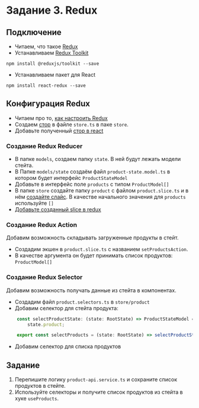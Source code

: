 # Задание 3. Redux
## Подключение
- Читаем, что такое [Redux](https://redux.js.org/introduction/getting-started)
- Устанавливаем [Redux Toolkit](https://redux-toolkit.js.org/introduction/getting-started)
```
npm install @reduxjs/toolkit --save
```
- Устанавливаем пакет для React
```
npm install react-redux --save
```
## Конфигурация Redux
- Читаем про то, [как настроить Redux](https://redux-toolkit.js.org/tutorials/quick-start)
- Создаем [стор](https://redux-toolkit.js.org/tutorials/quick-start#create-a-redux-store) в файле `store.ts` в паке `store`.
- Добавьте полученный [стор в react](https://redux-toolkit.js.org/tutorials/quick-start#provide-the-redux-store-to-react)

### Создание Redux Reducer
- В папке `models`, создаем папку `state`. В ней будут лежать модели стейта.
- В Папке `models/state` создаём файл `product-state.model.ts` в котором будет интерфейс `ProductStateModel`
- Добавьте в интерфейс поле `products` с типом `ProductModel[]`
- В папке `store` создайте папку `product` с файлом `product.slice.ts` и в нём [создайте слайс](https://redux-toolkit.js.org/tutorials/quick-start#create-a-redux-state-slice). В качестве начального значения для `products` используйте `[]`
- [Добавьте созданный slice в redux](https://redux-toolkit.js.org/tutorials/quick-start#add-slice-reducers-to-the-store)

### Создание Redux Action
Добавим возможность складывать загруженные продукты в стейт.
- Создадим экшен в `product.slice.ts` c названием `setProductsAction`.
 - В качестве аргумента он будет принимать список продуктов: `ProductModel[]`

 ### Создание Redux Selector
 Добавим возможность получать данные из стейта в компонентах.
- Создадим файл `product.selectors.ts` в `store/product`
- Добавим селектор для стейта продукта:
```ts
    const selectProductState: (state: RootState) => ProductStateModel = (state: RootState) =>
        state.product;

    export const selectProducts = (state: RootState) => selectProductState(state).products;

```
- Добавим селектор для списка продуктов

## Задание
1. Перепишите логику `product-api.service.ts` и сохраните список продуктов в стейте.
2. Используйте селекторы и получите список продуктов из стейта в хуке `useProducts`.

